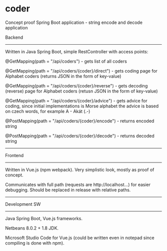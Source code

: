 # coder
Concept proof Spring Boot application - string encode and decode application

Backend
_______________

Written in Java Spring Boot, simple RestController with access points:

@GetMapping(path = "/api/coders") - gets list of all coders

@GetMapping(path = "/api/coders/{coder}/direct") - gets coding page for Alphabet coders (returns JSON in the form of key-value)

@GetMapping(path = "/api/coders/{coder}/reverse") - gets decoding (reverse) page for Alphabet coders (retusn JSON in the form of key-value)

@GetMapping(path = "/api/coders/{coder}/advice") - gets advice for coding, since initial implementations is Morse alphabet the advice is based on czech words, for example A - Akát (.-)

@PostMapping(path = "/api/coders/{coder}/encode") - returns encoded string 

@PostMapping(path = "/api/coders/{coder}/decode") - returns decoded string

_______________
Frontend
_______________

Written in Vue.js (npm webpack). Very simplistic look, mostly as proof of concept.

Communicates with full path (requests are http://localhost...) for easier debugging. Should be replaced in release with relative paths.

_______________
Development SW
_______________
Java Spring Boot, Vue.js frameworks.

Netbeans 8.0.2 + 1.8 JDK.

Microsoft Studio Code for Vue.js (could be written even in notepad since compiling is done with npm).
